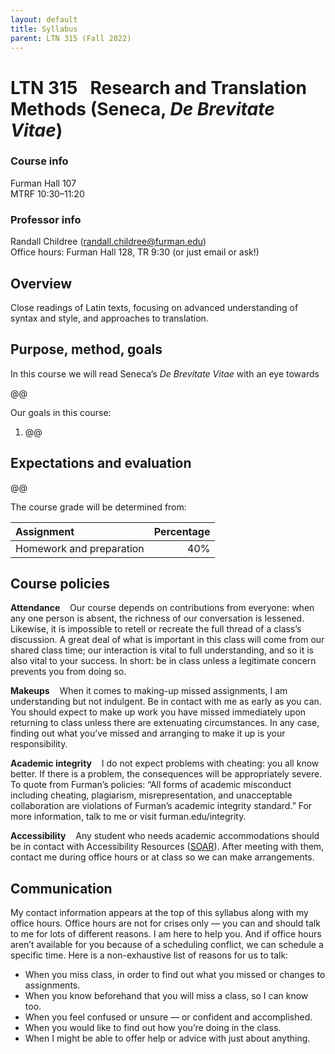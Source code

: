 ```yaml
---
layout: default
title: Syllabus
parent: LTN 315 (Fall 2022)
---
```



# LTN 315 &nbsp; Research and Translation Methods (Seneca, *De Brevitate Vitae*)

### Course info
Furman Hall 107  
MTRF 10:30–11:20

### Professor info
Randall Childree ([randall.childree@furman.edu](mailto:randall.childree@furman.edu))  
Office hours: Furman Hall 128, TR 9:30 (or just email or ask!)

## Overview
Close readings of Latin texts, focusing on advanced understanding of syntax and style, and approaches to translation.

## Purpose, method, goals
In this course we will read Seneca’s *De Brevitate Vitae* with an eye towards 

@@

Our goals in this course:
1. @@

## Expectations and evaluation
@@

The course grade will be determined from:

| Assignment | Percentage |
|:-------------|------------------:|
| Homework and preparation | 40%

## Course policies
**Attendance** &nbsp; &nbsp;Our course depends on contributions from everyone: when any one person is absent, the richness of our conversation is lessened. Likewise, it is impossible to retell or recreate the full thread of a class’s discussion. A great deal of what is important in this class will come from our shared class time; our interaction is vital to full understanding, and so it is also vital to your success. In short: be in class unless a legitimate concern prevents you from doing so.

**Makeups** &nbsp; &nbsp;When it comes to making-up missed assignments, I am understanding but not indulgent. Be in contact with me as early as you can. You should expect to make up work you have missed immediately upon returning to class unless there are extenuating circumstances. In any case, finding out what you’ve missed and arranging to make it up is your responsibility.

**Academic integrity** &nbsp; &nbsp;I do not expect problems with cheating: you all know better. If there is a problem, the consequences will be appropriately severe. To quote from Furman’s policies: “All forms of academic misconduct including cheating, plagiarism, misrepresentation, and unacceptable collaboration are violations of Furman’s academic integrity standard.” For more information, talk to me or visit furman.edu/integrity.

**Accessibility** &nbsp; &nbsp;Any student who needs academic accommodations should be in contact with Accessibility Resources ([SOAR](https://www.furman.edu/accessibility/current-student-resources/)). After meeting with them, contact me during office hours or at class so we can make arrangements.

## Communication
My contact information appears at the top of this syllabus along with my office hours. Office hours are not for crises only — you can and should talk to me for lots of different reasons. I am here to help you. And if office hours aren’t available for you because of a scheduling conflict, we can schedule a specific time. Here is a non-exhaustive list of reasons for us to talk:
- When you miss class, in order to find out what you missed or changes to assignments.
- When you know beforehand that you will miss a class, so I can know too.
- When you feel confused or unsure — or confident and accomplished.
- When you would like to find out how you’re doing in the class.
- When I might be able to offer help or advice with just about anything.